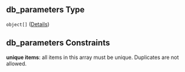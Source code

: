 ## db\_parameters Type

`object[]` ([Details](btpsa-usecase-properties-services-items-allof-1-then-allof-88-then-allof-1-then-properties-parameters-properties-db_parameters-items.md))

## db\_parameters Constraints

**unique items**: all items in this array must be unique. Duplicates are not allowed.
